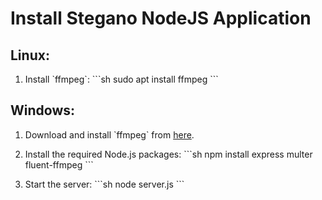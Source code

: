 # Install Stegano NodeJS Application

## Linux:
1. Install \`ffmpeg\`:
   \`\`\`sh
   sudo apt install ffmpeg
   \`\`\`

## Windows:
1. Download and install \`ffmpeg\` from [here](https://ffmpeg.org/download.html).

2. Install the required Node.js packages:
   \`\`\`sh
   npm install express multer fluent-ffmpeg
   \`\`\`

3. Start the server:
   \`\`\`sh
   node server.js
   \`\`\`
